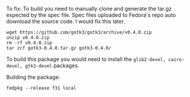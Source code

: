 To fix: To build you need to manually clone and generate the tar.gz expected by the spec file.
Spec files uploaded to Fedora's repo auto download the source code. I would fix this later.

```
wget https://github.com/gotk3/gotk3/archive/v0.4.0.zip
unzip v0.4.0.zip 
rm -rf v0.4.0.zip 
tar zcf gotk3-0.4.0.tar.gz gotk3-0.4.0/
```

To build this package you would need to install the `glib2-devel, cairo-devel, gtk3-devel` packages.

Building the package:
```
fedpkg --release f31 local
```